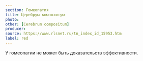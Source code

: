 ```yaml
---
section: Гомеопатия
title: Церебрум композитум
photo: 
other: [Cerebrum compositum]
producer: 
source: https://www.rlsnet.ru/tn_index_id_15953.htm
label: red
---
```


У гомеопатии не может быть доказательств эффективности.
